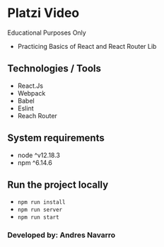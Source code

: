 # Platzi Video
Educational Purposes Only

- Practicing Basics of React and React Router Lib

## Technologies / Tools

- React.Js
- Webpack
- Babel
- Eslint
- Reach Router

## System requirements

- node ^v12.18.3
- npm ^6.14.6

## Run the project locally

- `npm run install`
- `npm run server`
- `npm run start`

### Developed by: Andres Navarro
